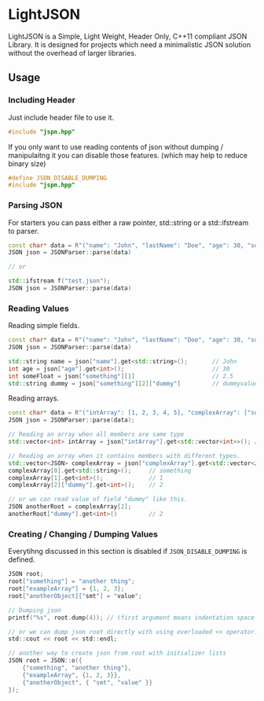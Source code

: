 # LightJSON
LightJSON is a Simple, Light Weight, Header Only, C++11 compliant JSON Library. It is designed for projects which need a minimalistic JSON solution without the overhead of larger libraries.

## Usage
### Including Header
Just include header file to use it.
```c
#include "jspn.hpp"
```
If you only want to use reading contents of json without dumping / manipulaitng it you can disable those features. (which may help to reduce binary size)
```c
#define JSON_DISABLE_DUMPING
#include "jspn.hpp"
```
### Parsing JSON
For starters you can pass either a raw pointer, std::string or a std::ifstream to parser.
```cpp
const char* data = R"("name": "John", "lastName": "Doe", "age": 30, "something": [1, 2.5, {"three": "four"}])";
JSON json = JSONParser::parse(data)

// or

std::ifstream f("test.json");
JSON json = JSONParser::parse(data)
```
### Reading Values
Reading simple fields.
```cpp
const char* data = R"("name": "John", "lastName": "Doe", "age": 30, "something": [1, 2.5, {"dummy": "dummyvalue"}])";
JSON json = JSONParser::parse(data)

std::string name = json["name"].get<std::string>();       // John
int age = json["age"].get<int>();                         // 30
int someFloat = json["something"][1]                      // 2.5
std::string dummy = json["something"][2]["dummy"]         // dummyvalue
```

Reading arrays.
```cpp
const char* data = R"("intArray": [1, 2, 3, 4, 5], "complexArray": ["something", 1, { "dummy": 2 }] )";
JSON json = JSONParser::parse(data);

// Reading an array when all members are same type
std::vector<int> intArray = json["intArray"].get<std::vector<int>>(); // [1, 2, 3, 4, 5]

// Reading an array when it contains members with different types.
std::vector<JSON> complexArray = json["complexArray"].get<std::vector<JSON>>();
complexArray[0].get<std::string>();     // something
complexArray[1].get<int>();             // 1
complexArray[2]["dummy"].get<int>();    // 2

// or we can read value of field "dummy" like this.
JSON anotherRoot = complexArray[2];
anotherRoot["dummy"].get<int>()         // 2
```

### Creating / Changing / Dumping Values
Everytihng discussed in this section is disabled if `JSON_DISABLE_DUMPING` is defined.
```c
JSON root;
root["something"] = "another thing";
root["exampleArray"] = {1, 2, 3};
root["anotherObject]["smt"] = "value"; 

// Dumping json
printf("%s", root.dump(4)); // (first argument means indentation space count, default: 4)

// or we can dump json root directly with using overloaded << operator.
std::cout << root << std::endl;

// another way to create json from root with initializer lists
JSON root = JSON::o({
    {"something", "another thing"},
    {"exampleArray", {1, 2, 3}},
    {"anotherObject", { "smt", "value" }}
});
```



